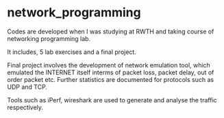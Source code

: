 # network_programming

Codes are developed when I was studying at RWTH and taking course of networking programming lab.

It includes, 5 lab exercises and a final project.

Final project involves the development of network emulation tool, which emulated the INTERNET itself interms of packet loss, packet delay, out of order packet etc. Further statistics are documented for protocols such as UDP and TCP.

Tools such as iPerf, wireshark are used to generate and analyse the traffic respectively.

